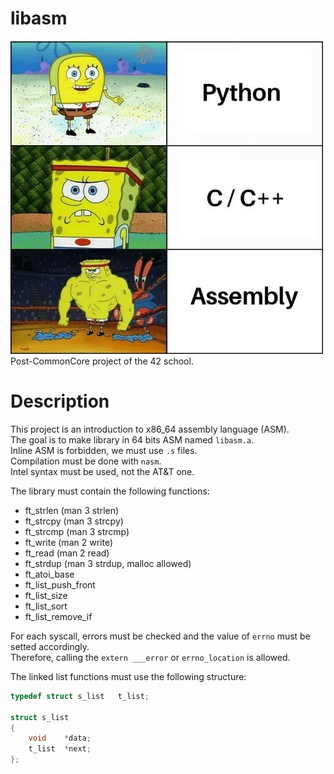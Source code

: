# libasm
![Project illustration](illustration.jpg)  
Post-CommonCore project of the 42 school.

# Description
This project is an introduction to x86_64 assembly language (ASM).  
The goal is to make library in 64 bits ASM named `libasm.a`.  
Inline ASM is forbidden, we must use `.s` files.  
Compilation must be done with `nasm`.  
Intel syntax must be used, not the AT&T one.

The library must contain the following functions:
- ft_strlen (man 3 strlen)
- ft_strcpy (man 3 strcpy)
- ft_strcmp (man 3 strcmp)
- ft_write (man 2 write)
- ft_read (man 2 read)
- ft_strdup (man 3 strdup, malloc allowed)
- ft_atoi_base
- ft_list_push_front
- ft_list_size
- ft_list_sort
- ft_list_remove_if

For each syscall, errors must be checked and the value of `errno` must be setted accordingly.  
Therefore, calling the `extern ___error` or `errno_location` is allowed.

The linked list functions must use the following structure:
```c
typedef struct s_list	t_list;

struct s_list
{
	void	*data;
	t_list	*next;
};
```